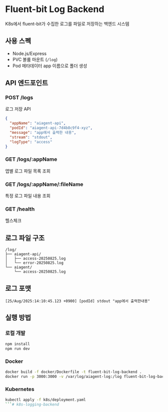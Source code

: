 # Fluent-bit Log Backend

K8s에서 fluent-bit가 수집한 로그를 파일로 저장하는 백엔드 시스템

## 사용 스펙
- Node.js/Express
- PVC 볼륨 마운트 (`/log`)
- Pod 메타데이터 app 이름으로 폴더 생성

## API 엔드포인트

### POST /logs
로그 저장 API
```json
{
  "appName": "aiagent-api",
  "podId": "aiagent-api-7d4b8c9f4-xyz",
  "message": "app에서 출력한 내용",
  "stream": "stdout",
  "logType": "access"
}
```

### GET /logs/:appName
앱별 로그 파일 목록 조회

### GET /logs/:appName/:fileName  
특정 로그 파일 내용 조회

### GET /health
헬스체크

## 로그 파일 구조
```
/log/
├── aiagent-api/
│   ├── access-20250825.log
│   └── error-20250825.log
└── aiagent/
    └── access-20250825.log
```

## 로그 포맷
```
[25/Aug/2025:14:10:45.123 +0900] [podId] stdout "app에서 출력한내용"
```

## 실행 방법

### 로컬 개발
```bash
npm install
npm run dev
```

### Docker
```bash
docker build -f docker/Dockerfile -t fluent-bit-log-backend .
docker run -p 3000:3000 -v /var/log/aiagent-log:/log fluent-bit-log-backend
```

### Kubernetes
```bash
kubectl apply -f k8s/deployment.yaml
```# k8s-logging-backend
